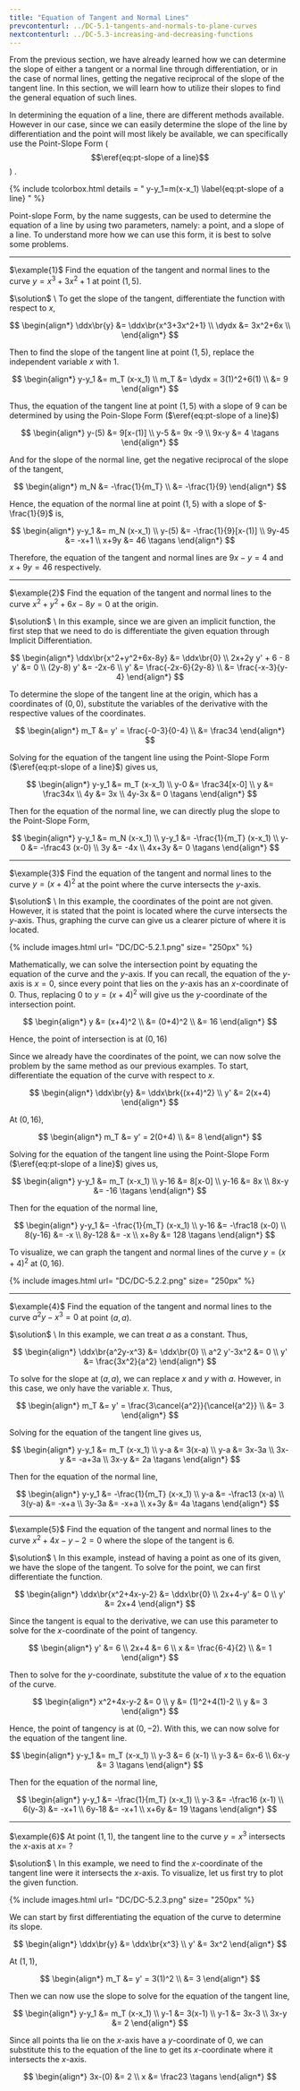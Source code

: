 ```yaml
---
title: "Equation of Tangent and Normal Lines"
prevcontenturl: ../DC-5.1-tangents-and-normals-to-plane-curves
nextcontenturl: ../DC-5.3-increasing-and-decreasing-functions
---
```


From the previous section, we have already learned how we can determine the slope of either a tangent or a normal line through differentiation, or in the case of normal lines, getting the negative reciprocal of the slope of the tangent line. In this section, we will learn how to utilize their slopes to find the general equation of such lines.

In determining the equation of a line, there are different methods available. However in our case, since we can easily determine the slope of the line by differentiation and the point will most likely be available, we can specifically use the Point-Slope Form ($$\eref{eq:pt-slope of a line}$$) .

{% include tcolorbox.html
    details = "
        y-y_1=m(x-x_1)
        \label{eq:pt-slope of a line}
    "
%}


Point-slope Form, by the name suggests, can be used to determine the equation of a line by using two parameters, namely: a point, and a slope of a line. To understand more how we can use this form, it is best to solve some problems.









---
$\example{1}$
Find the equation of the tangent and normal lines to the curve $y=x^3+3x^2+1$ at point $(1,5)$.

$\solution$ \\
To get the slope of the tangent, differentiate the function with respect to $x$,

$$
\begin{align*}
	\ddx\br{y} &= \ddx\br{x^3+3x^2+1} \\
	\dydx &= 3x^2+6x \\
\end{align*}
$$

Then to find the slope of the tangent line at point $(1,5)$, replace the independent variable $x$ with 1.

$$
\begin{align*}
	y-y_1 &= m_T (x-x_1) \\
	m_T &= \dydx = 3(1)^2+6(1) \\
	&= 9
\end{align*}
$$

Thus, the equation of the tangent line at point $(1,5)$ with a slope of 9 can be determined by using the Poin-Slope Form ($\eref{eq:pt-slope of a line}$)

$$
\begin{align*}
	y-(5) &= 9[x-(1)] \\
	y-5 &= 9x -9 \\
	9x-y &= 4	\tagans
\end{align*}
$$

And for the slope of the normal line, get the negative reciprocal of the slope of the tangent,

$$
\begin{align*}
	m_N &= -\frac{1}{m_T} \\
	&= -\frac{1}{9} 
\end{align*}
$$

Hence, the equation of the normal line at point $(1,5)$ with a slope of $-\frac{1}{9}$ is,

$$
\begin{align*}
	y-y_1 &= m_N (x-x_1) \\
	y-(5) &= -\frac{1}{9}[x-(1)] \\
	9y-45 &= -x+1 \\
	x+9y &= 46 	\tagans
\end{align*}
$$


Therefore, the equation of the tangent and normal lines are $9x-y = 4$ and $x+9y = 46$ respectively.


---
$\example{2}$
Find the equation of the tangent and normal lines to the curve $x^2+y^2+6x-8y=0$ at the origin.

$\solution$  \\
In this example, since we are given an implicit function, the first step that we need to do is differentiate the given equation through Implicit Differentiation.

$$
\begin{align*}
	\ddx\br{x^2+y^2+6x-8y} &= \ddx\br{0} \\
	2x+2y y' + 6 - 8 y' &= 0 \\
	(2y-8) y' &= -2x-6 \\
	y' &= \frac{-2x-6}{2y-8} \\
		  &= \frac{-x-3}{y-4}
\end{align*}
$$

To determine the slope of the tangent line at the origin, which has a coordinates of $(0,0)$, substitute the variables of the derivative with the respective values of the coordinates.

$$
\begin{align*}
	m_T &= y' = \frac{-0-3}{0-4} \\
	      &= \frac34 
\end{align*}
$$

Solving for the equation of the tangent line using the Point-Slope Form ($\eref{eq:pt-slope of a line}$) gives us,

$$
\begin{align*}
	y-y_1 &= m_T (x-x_1) \\
	y-0 &= \frac34[x-0] \\
	y &= \frac34x \\
	4y &= 3x \\
	4y-3x &= 0			\tagans
\end{align*}
$$

Then for the equation of the normal line, we can directly plug the slope to the Point-Slope Form,

$$
\begin{align*}
	y-y_1 &= m_N (x-x_1) \\
	y-y_1 &= -\frac{1}{m_T} (x-x_1) \\
	y-0 &= -\frac43 (x-0) \\
	3y &= -4x \\
	4x+3y &= 0	\tagans
\end{align*}
$$






---
$\example{3}$
Find the equation of the tangent and normal lines to the curve $y=(x+4)^2$ at the point where the curve intersects the $y$-axis.

$\solution$  \\
In this example, the coordinates of the point are not given. However, it is stated that the point is located where the curve intersects the $y$-axis. Thus, graphing the curve can give us a clearer picture of where it is located. 




{% include images.html 
    url= "DC/DC-5.2.1.png" 
    size= "250px"
%}



Mathematically, we can solve the intersection point by equating the equation of the curve and the $y$-axis. If you can recall, the equation of the $y$-axis is $x=0$, since every point that lies on the $y$-axis has an $x$-coordinate of 0. Thus, replacing 0 to $y=(x+4)^2$ will give us the $y$-coordinate of the intersection point.

$$
\begin{align*}
	y &= (x+4)^2 \\
	  &= (0+4)^2 \\
	  &= 16
\end{align*}
$$


Hence, the point of intersection is at $(0,16)$

Since we already have the coordinates of the point, we can now solve the problem by the same method as our previous examples. To start, differentiate the equation of the curve with respect to $x$.

$$
\begin{align*}
	\ddx\br{y} &= \ddx\brk{(x+4)^2} \\
	y' &= 2(x+4)
\end{align*}
$$

At $(0,16)$,

$$
\begin{align*}
	m_T &= y' = 2(0+4) \\
	    &= 8
\end{align*}
$$

Solving for the equation of the tangent line using the Point-Slope Form ($\eref{eq:pt-slope of a line}$) gives us,

$$
\begin{align*}
	y-y_1 &= m_T (x-x_1) \\
	y-16 &= 8[x-0] \\
	y-16 &= 8x \\
	8x-y &= -16		\tagans
\end{align*}
$$

Then for the equation of the normal line,

$$
\begin{align*}
	y-y_1 &= -\frac{1}{m_T} (x-x_1) \\
	y-16 &= -\frac18 (x-0) \\
	8(y-16) &= -x \\
	8y-128 &= -x \\
	x+8y &= 128			\tagans
\end{align*}
$$




To visualize, we can graph the tangent and normal lines of the curve $y=(x+4)^2$ at $(0,16)$.


{% include images.html 
    url= "DC/DC-5.2.2.png" 
    size= "250px"
%}








---
$\example{4}$
Find the equation of the tangent and normal lines to the curve $a^2y-x^3=0$ at point $(a,a)$.

$\solution$  \\
In this example, we can treat $a$ as a constant. Thus, 

$$
\begin{align*}
	\ddx\br{a^2y-x^3} &= \ddx\br{0} \\
	a^2 y'-3x^2 &= 0 \\
	y' &= \frac{3x^2}{a^2}
\end{align*}
$$

To solve for the slope at $(a,a)$, we can replace $x$ and $y$ with $a$. However, in this case, we only have the variable $x$. Thus,

$$
\begin{align*}
	m_T &= y' = \frac{3\cancel{a^2}}{\cancel{a^2}} \\
	   &= 3
\end{align*}
$$

Solving for the equation of the tangent line gives us,

$$
\begin{align*}
	y-y_1 &= m_T (x-x_1) \\
	y-a &= 3(x-a) \\
	y-a &= 3x-3a \\
	3x-y &= -a+3a \\
	3x-y &= 2a		\tagans
\end{align*}
$$

Then for the equation of the normal line,

$$
\begin{align*}
	y-y_1 &= -\frac{1}{m_T} (x-x_1) \\
	y-a &= -\frac13 (x-a) \\
	3(y-a) &= -x+a \\
	3y-3a &= -x+a \\
	x+3y &= 4a			\tagans
\end{align*}
$$







---
$\example{5}$
Find the equation of the tangent and normal lines to the curve $x^2+4x-y-2=0$ where the slope of the tangent is 6.

$\solution$  \\
In this example, instead of having a point as one of its given, we have the slope of the tangent. To solve for the point, we can first differentiate the function.

$$
\begin{align*}
	\ddx\br{x^2+4x-y-2} &= \ddx\br{0} \\
	2x+4-y' &= 0 \\
	y' &= 2x+4
\end{align*}
$$

Since the tangent is equal to the derivative, we can use this parameter to solve for the $x$-coordinate of the point of tangency.

$$
\begin{align*}
	y' &= 6 \\
	2x+4 &= 6 \\
	x &= \frac{6-4}{2} \\
	  &= 1
\end{align*}
$$

Then to solve for the $y$-coordinate, substitute the value of $x$ to the equation  of the curve.

$$
\begin{align*}
	x^2+4x-y-2 &= 0 \\
	y &= (1)^2+4(1)-2 \\
	y &= 3
\end{align*}
$$

Hence, the point of tangency is at $(0,-2)$. With this, we can now solve for the equation of the tangent line.

$$
\begin{align*}
	y-y_1 &= m_T (x-x_1) \\
	y-3 &= 6 (x-1) \\
	y-3 &= 6x-6 \\
	6x-y &= 3		\tagans
\end{align*}
$$

Then for the equation of the normal line,

$$
\begin{align*}
	y-y_1 &= -\frac{1}{m_T} (x-x_1) \\
	y-3 &= -\frac16 (x-1) \\
	6(y-3) &= -x+1 \\
	6y-18 &= -x+1 \\
	x+6y &= 19		\tagans
\end{align*}
$$





---
$\example{6}$
At point $(1,1)$, the tangent line to the curve $y = x^3$ intersects the $x$-axis at $x=$ ?

$\solution$ \\
In this example, we need to find the $x$-coordinate of the tangent line were it intersects the $x$-axis. To visualize, let us first try to plot the given function.


{% include images.html 
    url= "DC/DC-5.2.3.png" 
    size= "250px"
%}



We can start by first differentiating the equation of the curve to determine its slope.

$$
\begin{align*}
	\ddx\br{y} &= \ddx\br{x^3} \\
	y' &= 3x^2
\end{align*}
$$

At $(1,1)$,

$$
\begin{align*}
	m_T &= y' = 3(1)^2 \\
	   &= 3
\end{align*}
$$

Then we can now use the slope to solve for the equation of the tangent line,

$$
\begin{align*}
	y-y_1 &= m_T (x-x_1) \\
	y-1 &= 3(x-1) \\
	y-1 &= 3x-3 \\
	3x-y &= 2
\end{align*}
$$

Since all points tha lie on the $x$-axis have a $y$-coordinate of 0, we can substitute this to the equation of the line to get its $x$-coordinate where it intersects the $x$-axis.

$$
\begin{align*}
	3x-(0) &= 2 \\
	x &= \frac23	\tagans
\end{align*}
$$

